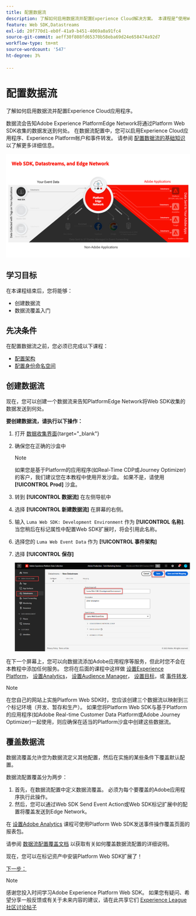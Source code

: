 ```yaml
---
title: 配置数据流
description: 了解如何启用数据流并配置Experience Cloud解决方案。 本课程是“使用Web SDK实施Adobe Experience Cloud”教程的一部分。
feature: Web SDK,Datastreams
exl-id: 20f770d1-eb0f-41a9-b451-4069a0a91fc4
source-git-commit: aeff30f808fd65370b58eba69d24e658474a92d7
workflow-type: tm+mt
source-wordcount: '547'
ht-degree: 3%

---
```


# 配置数据流

了解如何启用数据流并配置Experience Cloud应用程序。

数据流会告知Adobe Experience PlatformEdge Network将通过Platform Web SDK收集的数据发送到何处。 在数据流配置中，您可以启用Experience Cloud应用程序、Experience Platform帐户和事件转发。 请参阅 [配置数据流的基础知识](https://experienceleague.adobe.com/en/docs/experience-platform/edge/fundamentals/datastreams) 以了解更多详细信息。


![Web SDK、数据流和Edge Network图](assets/dc-websdk-datastreams.png)

## 学习目标

在本课程结束后，您将能够：

* 创建数据流
* 数据流覆盖入门

## 先决条件

在配置数据流之前，您必须已完成以下课程：

* [配置架构](configure-schemas.md)
* [配置身份命名空间](configure-identities.md)

## 创建数据流

现在，您可以创建一个数据流来告知PlatformEdge Network将Web SDK收集的数据发送到何处。

**要创建数据流，请执行以下操作：**

1. 打开 [数据收集界面](https://launch.adobe.com/){target="_blank"}
1. 确保您在正确的沙盒中

   >[!NOTE]
   >
   >如果您是基于Platform的应用程序(如Real-Time CDP或Journey Optimizer)的客户，我们建议您在本教程中使用开发沙盒。 如果不是，请使用 **[!UICONTROL Prod]** 沙盒。

1. 转到 **[!UICONTROL 数据流]** 在左侧导航中
1. 选择 **[!UICONTROL 新建数据流]** 在屏幕的右侧。
1. 输入 `Luma Web SDK: Development Environment` 作为 **[!UICONTROL 名称]**. 当您稍后在标记属性中配置Web SDK扩展时，将会引用此名称。
1. 选择您的 `Luma Web Event Data` 作为 **[!UICONTROL 事件架构]**
1. 选择 **[!UICONTROL 保存]**

   ![创建数据流](assets/datastream-create-new-datastream.png)

在下一个屏幕上，您可以向数据流添加Adobe应用程序等服务，但此时您不会在本教程中添加任何服务。 您将在后面的课程中这样做 [设置Experience Platform](setup-experience-platform.md)， [设置Analytics](setup-analytics.md)， [设置Audience Manager](setup-audience-manager.md)， [设置目标](setup-target.md)，或 [事件转发](setup-event-forwarding.md).

>[!NOTE]
>
>在您自己的网站上实施Platform Web SDK时，您应该创建三个数据流以映射到三个标记环境（开发、暂存和生产）。 如果您将Platform Web SDK与基于Platform的应用程序(如Adobe Real-time Customer Data Platform或Adobe Journey Optimizer)一起使用，则应确保在适当的Platform沙盒中创建这些数据流。

## 覆盖数据流

数据流覆盖允许您为数据流定义其他配置，然后在实施的某些条件下覆盖默认配置。


数据流配置覆盖分为两步：

1. 首先，在数据流配置中定义数据流覆盖。 必须为每个要覆盖的Adobe应用程序执行此操作。
1. 然后，您可以通过Web SDK Send Event Action或Web SDK标记扩展中的配置将覆盖发送到Edge Network。

在 [设置Adobe Analytics](setup-analytics.md) 课程可使用Platform Web SDK发送事件操作覆盖页面的报表包。

请参阅 [数据流配置覆盖文档](https://experienceleague.adobe.com/en/docs/experience-platform/datastreams/overrides) 以获取有关如何覆盖数据流配置的详细说明。

现在，您可以在标记资产中安装Platform Web SDK扩展了！

[下一步： ](install-web-sdk.md)

>[!NOTE]
>
>感谢您投入时间学习Adobe Experience Platform Web SDK。 如果您有疑问、希望分享一般反馈或有关于未来内容的建议，请在此共享它们 [Experience League社区讨论帖子](https://experienceleaguecommunities.adobe.com/t5/adobe-experience-platform-launch/tutorial-discussion-implement-adobe-experience-cloud-with-web/td-p/444996)
